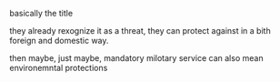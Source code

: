 basically the title

they already rexognize it as a threat, they can protect against in a bith foreign and domestic way.

then maybe, just maybe, mandatory milotary service can also mean environemntal protections 